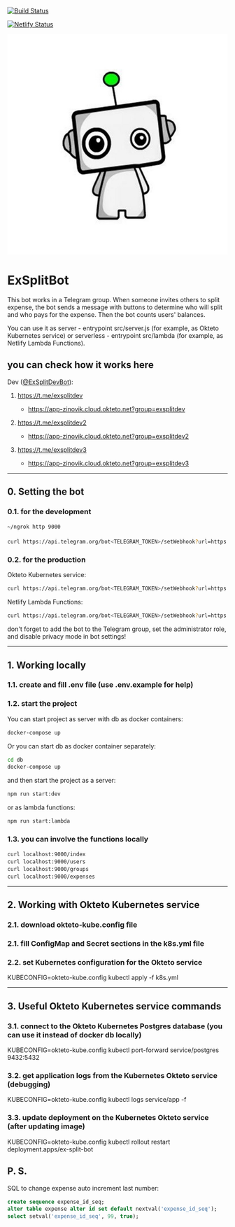 [![Build Status](https://travis-ci.org/zinovik/ex-split-bot.svg?branch=master)](https://travis-ci.org/zinovik/ex-split-bot)

[![Netlify Status](https://api.netlify.app/api/v1/badges/b054f198-abad-43cb-8e9c-06251b61bb7d/deploy-status)](https://app.netlify.app/sites/ex-split-bot/deploys)

![logo](./avatar/exsplitbot.jpg)

# ExSplitBot

This bot works in a Telegram group. When someone invites others to split expense, the bot sends a message with buttons to determine who will split and who pays for the expense. Then the bot counts users' balances.

You can use it as server - entrypoint src/server.js (for example, as Okteto Kubernetes service) or serverless - entrypoint src/lambda (for example, as Netlify Lambda Functions).

## you can check how it works here

Dev ([@ExSplitDevBot](https://t.me/exsplitdevbot)):

1. https://t.me/exsplitdev

   - https://app-zinovik.cloud.okteto.net?group=exsplitdev

2. https://t.me/exsplitdev2

   - https://app-zinovik.cloud.okteto.net?group=exsplitdev2

3. https://t.me/exsplitdev3

   - https://app-zinovik.cloud.okteto.net?group=exsplitdev3

---

## 0. Setting the bot

### 0.1. for the development

```bash
~/ngrok http 9000

curl https://api.telegram.org/bot<TELEGRAM_TOKEN>/setWebhook?url=https://<NGROK ID>.ngrok.io/index?token=<TOKEN>
```

### 0.2. for the production

Okteto Kubernetes service:

```bash
curl https://api.telegram.org/bot<TELEGRAM_TOKEN>/setWebhook?url=https://app-zinovik.cloud.okteto.net/index?token=<TOKEN>
```

Netlify Lambda Functions:

```bash
curl https://api.telegram.org/bot<TELEGRAM_TOKEN>/setWebhook?url=https://ex-split-bot.netlify.app/.netlify/functions/index?token=<TOKEN>
```

don't forget to add the bot to the Telegram group, set the administrator role, and disable privacy mode in bot settings!

---

## 1. Working locally

### 1.1. create and fill .env file (use .env.example for help)

### 1.2. start the project

You can start project as server with db as docker containers:

```bash
docker-compose up
```

Or you can start db as docker container separately:

```bash
cd db
docker-compose up
```

and then start the project as a server:

```bash
npm run start:dev
```

or as lambda functions:

```bash
npm run start:lambda
```

### 1.3. you can involve the functions locally

```bash
curl localhost:9000/index
curl localhost:9000/users
curl localhost:9000/groups
curl localhost:9000/expenses
```

---

## 2. Working with Okteto Kubernetes service

### 2.1. download okteto-kube.config file

### 2.1. fill ConfigMap and Secret sections in the k8s.yml file

### 2.2. set Kubernetes configuration for the Okteto service

KUBECONFIG=okteto-kube.config kubectl apply -f k8s.yml

---

## 3. Useful Okteto Kubernetes service commands

### 3.1. connect to the Okteto Kubernetes Postgres database (you can use it instead of docker db locally)

KUBECONFIG=okteto-kube.config kubectl port-forward service/postgres 9432:5432

### 3.2. get application logs from the Kubernetes Okteto service (debugging)

KUBECONFIG=okteto-kube.config kubectl logs service/app -f

### 3.3. update deployment on the Kubernetes Okteto service (after updating image)

KUBECONFIG=okteto-kube.config kubectl rollout restart deployment.apps/ex-split-bot

## P. S.

SQL to change expense auto increment last number:

```sql
create sequence expense_id_seq;
alter table expense alter id set default nextval('expense_id_seq');
select setval('expense_id_seq', 99, true);
```
